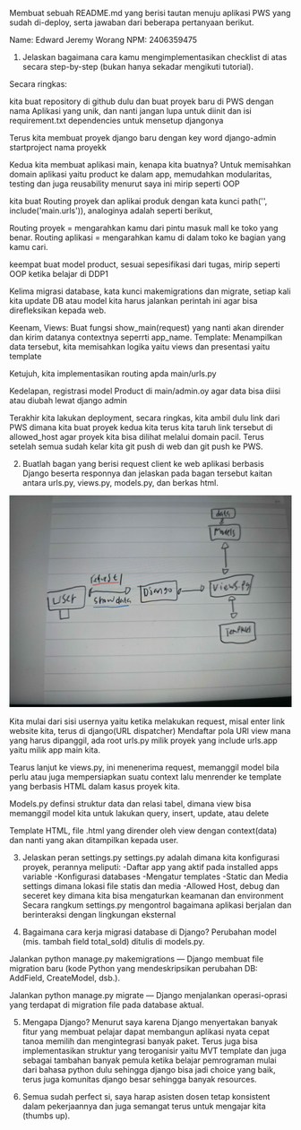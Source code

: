  Membuat sebuah README.md yang berisi tautan menuju aplikasi PWS yang sudah di-deploy, serta jawaban dari beberapa pertanyaan berikut.

 Name: Edward Jeremy Worang
 NPM: 2406359475

 1. Jelaskan bagaimana cara kamu mengimplementasikan checklist di atas secara step-by-step (bukan hanya sekadar mengikuti tutorial).

 Secara ringkas:

 kita buat repository di github dulu dan buat proyek baru di PWS dengan nama Aplikasi yang unik, dan nanti
 jangan lupa untuk diinit dan isi requirement.txt dependencies untuk mensetup djangonya

Terus kita membuat proyek django baru dengan key word django-admin startproject nama proyekk

Kedua kita membuat aplikasi main, kenapa kita buatnya? Untuk memisahkan domain aplikasi yaitu product
ke dalam app, memudahkan modularitas, testing dan juga reusability menurut saya ini mirip seperti OOP

kita buat Routing proyek dan aplikai produk dengan kata kunci path('', include('main.urls')),
analoginya adalah seperti berikut, 

Routing proyek = mengarahkan kamu dari pintu masuk mall ke toko yang benar.
Routing aplikasi = mengarahkan kamu di dalam toko ke bagian yang kamu cari.

keempat buat model product, sesuai sepesifikasi dari tugas, mirip seperti OOP ketika belajar di DDP1

Kelima migrasi database, kata kunci makemigrations dan migrate, setiap kali kita update DB atau model kita
harus jalankan perintah ini agar bisa direfleksikan kepada web.

Keenam, Views: Buat fungsi show_main(request) yang nanti akan dirender dan kirim datanya contextnya seperrti app_name. Template: Menampilkan data tersebut, kita memisahkan logika yaitu views dan presentasi yaitu template

Ketujuh, kita implementasikan routing apda main/urls.py

Kedelapan, registrasi model Product di main/admin.oy agar data bisa diisi atau diubah lewat
django admin

Terakhir kita lakukan deployment, secara ringkas, kita ambil dulu link dari PWS dimana kita buat proyek kedua kita
terus kita taruh link tersebut di allowed_host agar proyek kita bisa dilihat melalui domain pacil.
Terus setelah semua sudah kelar kita git push di web dan git push ke PWS.

2. Buatlah bagan yang berisi request client ke web aplikasi berbasis Django beserta responnya dan jelaskan pada bagan tersebut kaitan antara urls.py, views.py, models.py, dan berkas html.

![alt text](20250906_230559.jpg)

Kita mulai dari sisi usernya yaitu ketika melakukan request, misal enter link website kita, terus di django(URL dispatcher) Mendaftar pola URl view mana yang harus dipanggil, ada root urls.py milik proyek yang include urls.app
yaitu milik app main kita.

Tearus lanjut ke views.py, ini menenerima request, memanggil model bila perlu atau juga mempersiapkan
suatu context lalu menrender ke template yang berbasis HTML dalam kasus proyek kita.

Models.py definsi struktur data dan relasi tabel, dimana view bisa memanggil model kita untuk lakukan
query, insert, update, atau delete 

Template HTML, file .html yang dirender oleh view dengan context(data) dan nanti yang akan ditampilkan
kepada user.

3. Jelaskan peran settings.py
settings.py adalah dimana kita konfigurasi proyek, perannya meliputi:
-Daftar app yang aktif pada installed apps variable
-Konfigurasi databases
-Mengatur templates
-Static dan Media settings dimana lokasi file statis dan media
-Allowed Host, debug dan seceret key dimana kita bisa mengaturkan keamanan dan environment
Secara rangkum settings.py mengontrol bagaimana aplikasi berjalan dan berinteraksi dengan lingkungan eksternal

4. Bagaimana cara kerja migrasi database di Django?
Perubahan model (mis. tambah field total_sold) ditulis di models.py.

Jalankan python manage.py makemigrations — Django membuat file migration baru (kode Python yang mendeskripsikan perubahan DB: AddField, CreateModel, dsb.).

Jalankan python manage.py migrate — Django menjalankan operasi-oprasi yang terdapat di migration file pada database aktual.

5. Mengapa Django?
Menurut saya karena Django menyertakan banyak fitur yang membuat pelajar dapat membangun aplikasi nyata cepat
tanoa memilih dan mengintegrasi banyak paket. Terus juga bisa implementasikan struktur yang teroganisir yaitu
MVT template dan juga sebagai tambahan banyak pemula ketika belajar pemrograman mulai dari bahasa python dulu
sehingga django bisa jadi choice yang baik, terus juga komunitas django besar sehingga banyak resources.

6. Semua sudah perfect si, saya harap asisten dosen tetap konsistent dalam pekerjaannya dan juga semangat 
terus untuk mengajar kita (thumbs up).
